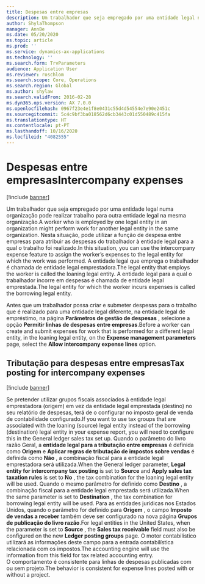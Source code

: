 ```yaml
---
title: Despesas entre empresas
description: Um trabalhador que seja empregado por uma entidade legal numa organização pode realizar trabalho para outra entidade legal na mesma organização. Nesta situação, pode utilizar a função de despesa entre empresas para atribuir as despesas do trabalhador à entidade legal para a qual o trabalho foi realizado.
author: ShylaThompson
manager: AnnBe
ms.date: 05/20/2020
ms.topic: article
ms.prod: ''
ms.service: dynamics-ax-applications
ms.technology: ''
ms.search.form: TrvParameters
audience: Application User
ms.reviewer: roschlom
ms.search.scope: Core, Operations
ms.search.region: Global
ms.author: shylaw
ms.search.validFrom: 2016-02-28
ms.dyn365.ops.version: AX 7.0.0
ms.openlocfilehash: 0967f23e4e1f8e0431c55d4d54554e7e90e2451c
ms.sourcegitcommit: 5c4c9bf3ba018562d6cb3443c01d550489c415fa
ms.translationtype: HT
ms.contentlocale: pt-PT
ms.lasthandoff: 10/16/2020
ms.locfileid: "4082555"
---
```

# <a name="intercompany-expenses"></a><span data-ttu-id="5608c-104">Despesas entre empresas</span><span class="sxs-lookup"><span data-stu-id="5608c-104">Intercompany expenses</span></span>

[!include [banner](../includes/banner.md)]

<span data-ttu-id="5608c-105">Um trabalhador que seja empregado por uma entidade legal numa organização pode realizar trabalho para outra entidade legal na mesma organização.</span><span class="sxs-lookup"><span data-stu-id="5608c-105">A worker who is employed by one legal entity in an organization might perform work for another legal entity in the same organization.</span></span> <span data-ttu-id="5608c-106">Nesta situação, pode utilizar a função de despesa entre empresas para atribuir as despesas do trabalhador à entidade legal para a qual o trabalho foi realizado.</span><span class="sxs-lookup"><span data-stu-id="5608c-106">In this situation, you can use the intercompany expense feature to assign the worker’s expenses to the legal entity for which the work was performed.</span></span> <span data-ttu-id="5608c-107">A entidade legal que emprega o trabalhador é chamada de entidade legal emprestadora.</span><span class="sxs-lookup"><span data-stu-id="5608c-107">The legal entity that employs the worker is called the loaning legal entity.</span></span> <span data-ttu-id="5608c-108">A entidade legal para a qual o trabalhador incorre em despesas é chamada de entidade legal emprestada.</span><span class="sxs-lookup"><span data-stu-id="5608c-108">The legal entity for which the worker incurs expenses is called the borrowing legal entity.</span></span> 

<span data-ttu-id="5608c-109">Antes que um trabalhador possa criar e submeter despesas para o trabalho que é realizado para uma entidade legal diferente, na entidade legal de empréstimo, na página **Parâmetros de gestão de despesas** , selecione a opção **Permitir linhas de despesas entre empresas**.</span><span class="sxs-lookup"><span data-stu-id="5608c-109">Before a worker can create and submit expenses for work that is performed for a different legal entity, in the loaning legal entity, on the **Expense management parameters** page, select the **Allow intercompany expense lines** option.</span></span> 

## <a name="tax-posting-for-intercompany-expenses"></a><span data-ttu-id="5608c-110">Tributação para despesas entre empresas</span><span class="sxs-lookup"><span data-stu-id="5608c-110">Tax posting for intercompany expenses</span></span>

[!include [banner](../includes/banner.md)]

<span data-ttu-id="5608c-111">Se pretender utilizar grupos fiscais associados à entidade legal emprestadora (origem) em vez da entidade legal emprestada (destino) no seu relatório de despesas, terá de o configurar no imposto geral de venda de contabilidade configurado.</span><span class="sxs-lookup"><span data-stu-id="5608c-111">If you want to use tax groups that are associated with the loaning (source) legal entity instead of the borrowing (destination) legal entity in your expense report, you will need to configure this in the General ledger sales tax set up.</span></span> <span data-ttu-id="5608c-112">Quando o parâmetro do livro razão Geral, a **entidade legal para a tributação entre empresas** é definida como **Origem** e **Aplicar regras de tributação de impostos sobre vendas** é definida como **Não** , a combinação fiscal para a entidade legal emprestadora será utilizada.</span><span class="sxs-lookup"><span data-stu-id="5608c-112">When the General ledger parameter, **Legal entity for intercompany tax posting** is set to **Source** and **Apply sales tax taxation rules** is set to **No** , the tax combination for the loaning legal entity will be used.</span></span> <span data-ttu-id="5608c-113">Quando o mesmo parâmetro for definido como **Destino** , a combinação fiscal para a entidade legal emprestada será utilizada.</span><span class="sxs-lookup"><span data-stu-id="5608c-113">When the same parameter is set to **Destination** , the tax combination for borrowing legal entity will be used.</span></span> <span data-ttu-id="5608c-114">Para as entidades jurídicas nos Estados Unidos, quando o parâmetro for definido para **Origem** , o campo **Imposto de vendas a receber** também deve ser configurado na nova página **Grupos de publicação do livro razão**.</span><span class="sxs-lookup"><span data-stu-id="5608c-114">For legal entities in the United States, when the parameter is set to **Source** , the **Sales tax receivable** field must also be configured on the new **Ledger posting groups** page.</span></span> <span data-ttu-id="5608c-115">O motor contabilístico utilizará as informações deste campo para a entrada contabilística relacionada com os impostos.</span><span class="sxs-lookup"><span data-stu-id="5608c-115">The accounting engine will use the information from this field for tax related accounting entry.</span></span>   
<span data-ttu-id="5608c-116">O comportamento é consistente para linhas de despesas publicadas com ou sem projeto.</span><span class="sxs-lookup"><span data-stu-id="5608c-116">The behavior is consistent for expense lines posted with or without a project.</span></span>  
